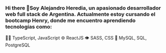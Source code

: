 ### Hi there 👋Soy Alejandro Heredia, un apasionado desarrollador web full stack de Argentina. Actualmente estoy cursando el bootcamp Henry, donde me encuentro aprendiendo tecnologías como:
👨‍💻 TypeScript, JavaScript
⚙️ ReactJS
👁️ SASS, CSS
💽 MySQL, SQL, PostgreSQL
